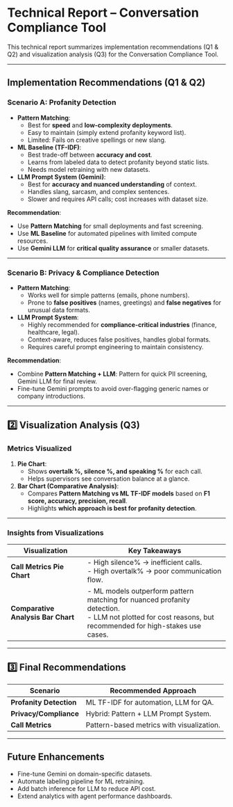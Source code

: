# Technical Report – Conversation Compliance Tool

This technical report summarizes implementation recommendations (Q1 & Q2) and visualization analysis (Q3) for the Conversation Compliance Tool.

---

## Implementation Recommendations (Q1 & Q2)

### Scenario A: Profanity Detection
- **Pattern Matching**:
  - Best for **speed** and **low-complexity deployments**.
  - Easy to maintain (simply extend profanity keyword list).
  - Limited: Fails on creative spellings or new slang.
- **ML Baseline (TF-IDF)**:
  - Best trade-off between **accuracy and cost**.
  - Learns from labeled data to detect profanity beyond static lists.
  - Needs model retraining with new datasets.
- **LLM Prompt System (Gemini)**:
  - Best for **accuracy and nuanced understanding** of context.
  - Handles slang, sarcasm, and complex sentences.
  - Slower and requires API calls; cost increases with dataset size.

**Recommendation**:  
- Use **Pattern Matching** for small deployments and fast screening.  
- Use **ML Baseline** for automated pipelines with limited compute resources.  
- Use **Gemini LLM** for **critical quality assurance** or smaller datasets.

---

### Scenario B: Privacy & Compliance Detection
- **Pattern Matching**:
  - Works well for simple patterns (emails, phone numbers).
  - Prone to **false positives** (names, greetings) and **false negatives** for unusual data formats.
- **LLM Prompt System**:
  - Highly recommended for **compliance-critical industries** (finance, healthcare, legal).
  - Context-aware, reduces false positives, handles global formats.
  - Requires careful prompt engineering to maintain consistency.

**Recommendation**:  
- Combine **Pattern Matching + LLM**: Pattern for quick PII screening, Gemini LLM for final review.  
- Fine-tune Gemini prompts to avoid over-flagging generic names or company introductions.

---

## 2️⃣ Visualization Analysis (Q3)

### Metrics Visualized
1. **Pie Chart**:
   - Shows **overtalk %, silence %, and speaking %** for each call.
   - Helps supervisors see conversation balance at a glance.
2. **Bar Chart (Comparative Analysis)**:
   - Compares **Pattern Matching vs ML TF-IDF models** based on **F1 score, accuracy, precision, recall**.
   - Highlights **which approach is best for profanity detection**.

---

### Insights from Visualizations
| Visualization        | Key Takeaways |
|----------------------|--------------|
| **Call Metrics Pie Chart** | - High silence% -> inefficient calls. <br> - High overtalk% -> poor communication flow. |
| **Comparative Analysis Bar Chart** | - ML models outperform pattern matching for nuanced profanity detection. <br> - LLM not plotted for cost reasons, but recommended for high-stakes use cases. |

---

## 3️⃣ Final Recommendations
| Scenario                 | Recommended Approach                          |
|--------------------------|---------------------------------------------|
| **Profanity Detection**  | ML TF-IDF for automation, LLM for QA.       |
| **Privacy/Compliance**   | Hybrid: Pattern + LLM Prompt System.        |
| **Call Metrics**         | Pattern-based metrics with visualization.   |

---

##  Future Enhancements
-  Fine-tune Gemini on domain-specific datasets.
-  Automate labeling pipeline for ML retraining.
-  Add batch inference for LLM to reduce API cost.
-  Extend analytics with agent performance dashboards.
